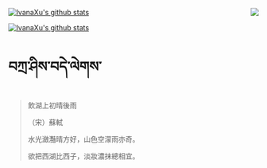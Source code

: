 [![IvanaXu's github stats](https://github-readme-stats.vercel.app/api?username=IvanaXu&show_icons=true&theme=vue-dark)](https://github.com/anuraghazra/github-readme-stats)
<img align="right" src="https://github-readme-stats.vercel.app/api/top-langs/?username=IvanaXu&langs_count=3&theme=graywhite" />

[![IvanaXu's github stats](https://github-readme-stats.vercel.app/api/wakatime?username=IvanaXu&theme=vue-dark)](https://github.com/anuraghazra/github-readme-stats)
# བཀྲ་ཤིས་བདེ་ལེགས་
> 飲湖上初晴後雨
> 
> （宋）蘇軾
> 
> 水光瀲灩晴方好，山色空濛雨亦奇。
> 
> 欲把西湖比西子，淡妝濃抹總相宜。
>